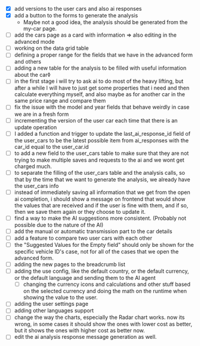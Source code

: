 - [x] add versions to the user cars and also ai responses
- [x] add a button to the forms to generate the analysis
  - Maybe not a good idea, the analysis should be generated from the my-car page.
- [ ] add the cars page as a card with information => also editing in the
  advanced mode
- [ ] working on the data grid table
- [ ] defining a proper range for the fields that we have in the advanced form
  and others
- [ ] adding a new table for the analysis to be filled with useful information
  about the car◊
- [ ] in the first stage i will try to ask ai to do most of the heavy lifting,
  but after a while I will have to just get some properties that i need and
  then calculate everything myself, and also maybe as for another car in the
  same price range and compare them
- [ ] fix the issue with the model and year fields that behave weirdly in case
  we are in a fresh form
- [ ] incrementing the version of the user car each time that there is an update
  operation
- [ ] I added a function and trigger to update the last_ai_response_id field of
  the user_cars to be the latest possible item from ai_responses with the
  car_id equal to the user_car.id
- [ ] to add a new field to the user_cars table to make sure that they are not
  trying to make multiple saves and requests to the ai and we wont get
  charged much.
- [ ] to separate the filling of the user_cars table and the analysis calls, so
  that by the time that we want to generate the analysis, we already have
  the user_cars info
- [ ] instead of immediately saving all information that we get from the open ai
  completion, i should show a message on frontend that would show the values
  that are received and if the user is fine with them, and if so, then we
  save them again or they choose to update it.
- [ ] find a way to make the AI suggestions more consistent. (Probably not
  possible due to the nature of the AI)
- [ ] add the manual or automatic transmission part to the car details
- [ ] add a feature to compare two user cars with each other
- [ ] the "Suggested Values for the Empty field" should only be shown for the
  specific vehicle ID's case, not for all of the cases that we open the
  advanced form.
- [ ] adding the new pages to the breadcrumb list
- [ ] adding the use config, like the default country, or the default currency,
  or the default language and sending them to the AI agent
  - [ ] changing the currency icons and calculations and other stuff based on
    the selected currency and doing the math on the runtime when showing the
    value to the user.
- [ ] adding the user settings page
- [ ] adding other languages support
- [ ] change the way the charts, especially the Radar chart works. now its
  wrong, in some cases it should show the ones with lower cost as better,
  but it shows the ones with higher cost as better now.
- [ ] edit the ai analysis response message generation as well.
